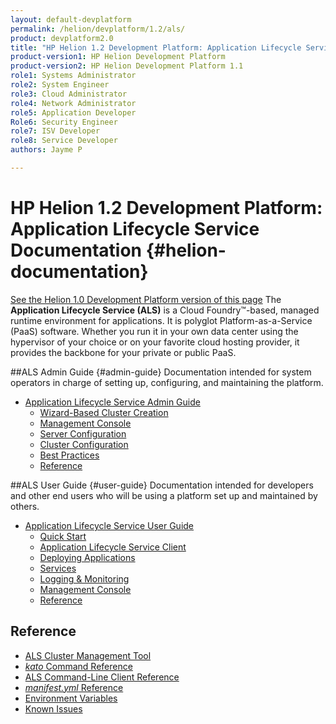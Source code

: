 ```yaml
---
layout: default-devplatform
permalink: /helion/devplatform/1.2/als/
product: devplatform2.0
title: "HP Helion 1.2 Development Platform: Application Lifecycle Service Documentation "
product-version1: HP Helion Development Platform
product-version2: HP Helion Development Platform 1.1
role1: Systems Administrator 
role2: System Engineer
role3: Cloud Administrator
role4: Network Administrator
role5: Application Developer
Role6: Security Engineer
role7: ISV Developer
role8: Service Developer
authors: Jayme P

---
```

<!--UNDER REVISION-->

# HP Helion 1.2 Development Platform: Application Lifecycle Service Documentation {#helion-documentation}
[See the Helion 1.0 Development Platform version of this page](/als/v1/)
 The **Application Lifecycle Service (ALS)** is a Cloud Foundry&#8482;-based, managed runtime environment for applications. It is polyglot
Platform-as-a-Service (PaaS) software. Whether you run it in your own data
center using the hypervisor of your choice or on your favorite cloud
hosting provider, it provides the backbone for your private or public PaaS.

##ALS Admin Guide {#admin-guide}
Documentation intended for system operators in charge of setting up, configuring, and maintaining the platform.

-   [Application Lifecycle Service Admin Guide](/helion/devplatform/1.2/als/admin/)
    -   [Wizard-Based Cluster Creation](/helion/devplatform/1.2/als/admin/#wizard-based-cluster-creation)
    -   [Management Console](/helion/devplatform/1.2/als/admin/#management-console)
    -   [Server Configuration](/helion/devplatform/1.2/als/admin/#server-configuration)
    -   [Cluster Configuration](/helion/devplatform/1.2/als/admin/#cluster-configuration)
    -   [Best Practices](/helion/devplatform/1.2/als/admin/#best-practices)
    -   [Reference](/helion/devplatform/1.2/als/admin/#reference)

##ALS User Guide {#user-guide}
Documentation intended for developers and other end users who will be using a platform set up and maintained by others.

-   [Application Lifecycle Service User Guide](/helion/devplatform/1.2/als/user/)
    -   [Quick Start](/helion/devplatform/1.2/als/user/#quick-start)
    -   [Application Lifecycle Service Client](/helion/devplatform/1.2/als/user/#helion-client)
    -   [Deploying Applications](/helion/devplatform/1.2/als/user/#deploying-applications)
    -   [Services](/helion/devplatform/1.2/als/user/#services)
    -   [Logging & Monitoring](/helion/devplatform/1.2/als/user/#logging-monitoring)
    -   [Management Console](/helion/devplatform/1.2/als/user/#management-console)
    -   [Reference](/helion/devplatform/1.2/als/user/#reference)

## Reference

- [ALS Cluster Management Tool](/helion/devplatform/1.2/als/client/reference/)
- [*kato* Command Reference](/helion/devplatform/1.2/als/admin/reference/kato-ref/)
- [ALS Command-Line Client Reference](/helion/devplatform/1.2/als/user/reference/client-ref/)
- [*manifest.yml* Reference](/helion/devplatform/1.2/als/user/deploy/manifestyml/)
- [Environment Variables](/helion/devplatform/1.2/als/user/reference/environment/)
- [Known Issues](/helion/devplatform/1.2/als/admin/reference/known-issues/)
